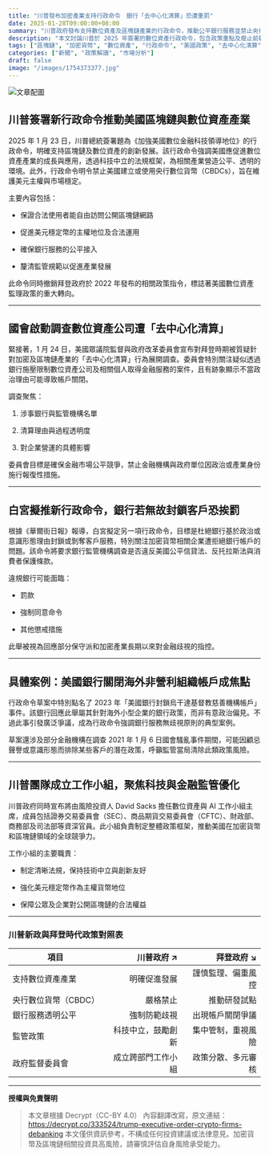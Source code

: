```yaml
---
title: "川普發布加密產業支持行政命令　銀行「去中心化清算」恐遭重罰"
date: 2025-01-28T09:00:00+08:00
summary: "川普政府發布支持數位資產及區塊鏈產業的行政命令，推動公平銀行服務並禁止央行數位貨幣，白宮擬對無故拒絕服務的銀行施加罰款以防金融歧視。"
description: "本文討論川普於 2025 年簽署的數位資產行政命令，包含政策重點及廢止前朝規範，並探討國會及白宮對數位資產企業遭銀行「去中心化清算」的調查與新制，揭示美國加密貨幣監管的最新動態與趨勢。"
tags: ["區塊鏈", "加密貨幣", "數位資產", "行政命令", "美國政策", "去中心化清算", "金融監管"]
categories: ["新聞", "政策解讀", "市場分析"]
draft: false
image: "/images/1754373377.jpg"
---
```


![文章配圖](/images/1754373377.jpg)

## 川普簽署新行政命令推動美國區塊鏈與數位資產產業
2025 年 1 月 23 日，川普總統簽署題為《加強美國數位金融科技領導地位》的行政命令，明確支持區塊鏈及數位資產的創新發展。該行政命令強調美國應促進數位資產產業的成長與應用，透過科技中立的法規框架，為相關產業營造公平、透明的環境。此外，行政命令明令禁止美國建立或使用央行數位貨幣（CBDCs），旨在維護美元主權與市場穩定。

主要內容包括：

- 保證合法使用者能自由訪問公開區塊鏈網路

- 促進美元穩定幣的主權地位及合法運用

- 確保銀行服務的公平接入

- 釐清監管規範以促進產業發展

此命令同時撤銷拜登政府於 2022 年發布的相關政策指令，標誌著美國數位資產監理政策的重大轉向。

---

## 國會啟動調查數位資產公司遭「去中心化清算」
緊接著，1 月 24 日，美國眾議院監督與政府改革委員會宣布對拜登時期被質疑針對加密及區塊鏈產業的「去中心化清算」行為展開調查。委員會特別關注疑似透過銀行施壓限制數位資產公司及相關個人取得金融服務的案件，且有跡象顯示不當政治理由可能導致帳戶關閉。

調查聚焦：

1. 涉事銀行與監管機構名單

2. 清算理由與過程透明度

3. 對企業營運的具體影響

委員會目標是確保金融市場公平競爭，禁止金融機構與政府單位因政治或產業身份施行報復性措施。

---

## 白宮擬推新行政命令，銀行若無故封鎖客戶恐挨罰
根據《華爾街日報》報導，白宮擬定另一項行政命令，目標是杜絕銀行基於政治或意識形態理由封鎖或剝奪客戶服務，特別關注加密貨幣相關企業遭拒絕銀行帳戶的問題。該命令將要求銀行監管機構調查是否違反美國公平信貸法、反托拉斯法與消費者保護條款。

違規銀行可能面臨：

- 罰款

- 強制同意命令

- 其他懲戒措施

此舉被視為回應部分保守派和加密產業長期以來對金融歧視的指控。

---

## 具體案例：美國銀行關閉海外非營利組織帳戶成焦點
行政命令草案中特別點名了 2023 年「美國銀行封鎖烏干達基督教慈善機構帳戶」事件。該銀行回應此舉屬其針對海外小型企業的銀行政策，而非有意政治偏見。不過此事引發廣泛爭議，成為行政命令強調銀行服務無歧視原則的典型案例。

草案還涉及部分金融機構在調查 2021 年 1 月 6 日國會騷亂事件期間，可能因顧忌聲譽或意識形態而排除某些客戶的潛在政策，呼籲監管當局清除此類政策風險。

---

## 川普團隊成立工作小組，聚焦科技與金融監管優化
川普政府同時宣布將由風險投資人 David Sacks 擔任數位資產與 AI 工作小組主席，成員包括證券交易委員會（SEC）、商品期貨交易委員會（CFTC）、財政部、商務部及司法部等資深官員。此小組負責制定整體政策框架，推動美國在加密貨幣和區塊鏈領域的全球競爭力。

工作小組的主要職責：

- 制定清晰法規，保持技術中立與創新友好

- 強化美元穩定幣作為主權貨幣地位

- 保障公眾及企業對公開區塊鏈的合法權益

---

### 川普新政與拜登時代政策對照表

| 項目                   | 川普政府 ↗           | 拜登政府 ↘          |
| ---------------------- | -----------------: | -----------------: |
| 支持數位資產產業       | 明確促進發展         | 謹慎監理、偏重風控   |
| 央行數位貨幣（CBDC）   | 嚴格禁止             | 推動研發試點         |
| 銀行服務透明公平       | 強制防範歧視         | 出現帳戶關閉爭議     |
| 監管政策                | 科技中立，鼓勵創新   | 集中管制，重視風險   |
| 政府監督委員會         | 成立跨部門工作小組   | 政策分散、多元審核   |

---
**授權與免責聲明**
> 本文章根據 Decrypt（CC-BY 4.0） 內容翻譯改寫，原文連結：https://decrypt.co/333524/trump-executive-order-crypto-firms-debanking
> 本文僅供資訊參考，不構成任何投資建議或法律意見。加密貨幣及區塊鏈相關投資具高風險，請審慎評估自身風險承受能力。
